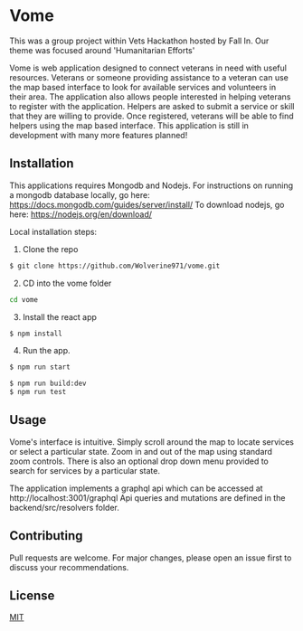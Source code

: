 # Vome

This was a group project within Vets Hackathon hosted by Fall In. Our theme was focused around 'Humanitarian Efforts'

Vome is web application designed to connect veterans in need with useful resources. Veterans or someone providing assistance to a veteran can use the map based interface to look for available services and volunteers in their area. The application also allows people interested in helping veterans to register with the application. Helpers are asked to submit a service or skill that they are willing to provide. Once registered, veterans will be able to find helpers using the map based interface. This application is still in development with many more features planned! 

## Installation
This applications requires Mongodb and Nodejs. For instructions on running a mongodb database locally, go here:
https://docs.mongodb.com/guides/server/install/
To download nodejs, go here:
https://nodejs.org/en/download/

Local installation steps:
1. Clone the repo
```bash
$ git clone https://github.com/Wolverine971/vome.git
```
2. CD into the vome folder
```bash
cd vome
```
3. Install the react app
```bash
$ npm install
```
4. Run the app.  
```bash
$ npm run start

$ npm run build:dev
$ npm run test
```
## Usage
Vome's interface is intuitive. Simply scroll around the map to locate services or select a particular state. Zoom in and out of the map using standard zoom controls. There is also an optional drop down menu provided to search for services by a particular state.  

The application implements a graphql api which can be accessed at http://localhost:3001/graphql 
Api queries and mutations are defined in the backend/src/resolvers folder.  

## Contributing
Pull requests are welcome. For major changes, please open an issue first to discuss your recommendations. 

## License
[MIT](https://choosealicense.com/licenses/mit/)
